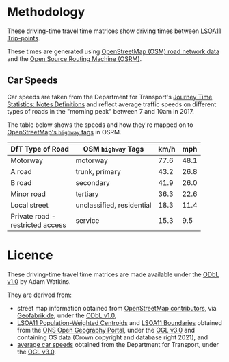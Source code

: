 # Methodology

These driving-time travel time matrices show driving times between [LSOA11 Trip-points](https://github.com/stupidpupil/wales_lsoa_trip_points).

These times are generated using [OpenStreetMap (OSM) road network data](https://www.openstreetmap.org/) 
and the [Open Source Routing Machine (OSRM)](https://github.com/Project-OSRM/osrm-backend).

## Car Speeds
Car speeds are taken from the Department for Transport's 
[Journey Time Statistics: Notes Definitions](https://assets.publishing.service.gov.uk/government/uploads/system/uploads/attachment_data/file/853603/notes-and-definitions.pdf#page=6)
and reflect average traffic speeds on different types of roads in the "morning peak" between 7 and 10am in 2017.

The table below shows the speeds and how they're mapped on to [OpenStreetMap's `highway` tags](https://wiki.openstreetmap.org/wiki/Roads_in_the_United_Kingdom) in OSRM.

| DfT Type of Road                    | OSM `highway` Tags        | km/h | mph  |
|-------------------------------------|---------------------------|------|------|
| Motorway                            | motorway                  | 77.6 | 48.1 |
| A road                              | trunk, primary            | 43.2 | 26.8 |
| B road                              | secondary                 | 41.9 | 26.0 |
| Minor road                          | tertiary                  | 36.3 | 22.6 |
| Local street                        | unclassified, residential | 18.3 | 11.4 |
| Private road -<br>restricted access | service                   | 15.3 | 9.5  |

# Licence

These driving-time travel time matrices are made available under the [ODbL v1.0](https://opendatacommons.org/licenses/odbl/1-0/) by Adam Watkins.

They are derived from:
- street map information obtained from [OpenStreetMap contributors](https://www.openstreetmap.org/copyright), via [Geofabrik.de](https://download.geofabrik.de/europe/great-britain.html), under the [ODbL v1.0](https://opendatacommons.org/licenses/odbl/1-0/),
- [LSOA11 Population-Weighted Centroids](https://geoportal.statistics.gov.uk/datasets/ons::lower-layer-super-output-areas-december-2011-population-weighted-centroids/about) and [LSOA11 Boundaries](https://geoportal.statistics.gov.uk/datasets/ons::lower-layer-super-output-areas-december-2011-boundaries-super-generalised-clipped-bsc-ew-v3/about) obtained from the [ONS Open Geography Portal](https://geoportal.statistics.gov.uk/), under the [OGL v3.0](https://www.ons.gov.uk/methodology/geography/licences) and containing OS data (Crown copyright and database right 2021), and
- [average car speeds](https://assets.publishing.service.gov.uk/government/uploads/system/uploads/attachment_data/file/853603/notes-and-definitions.pdf#page=6) obtained from the Department for Transport, under the [OGL v3.0](https://www.nationalarchives.gov.uk/doc/open-government-licence/version/3/).

